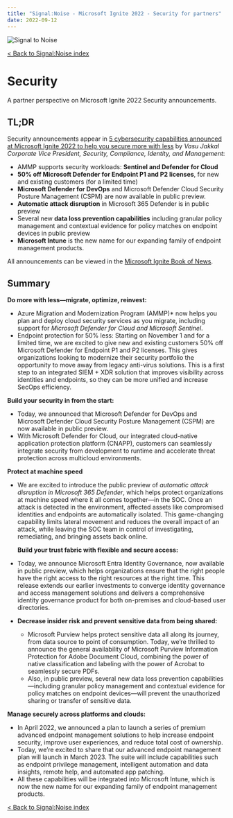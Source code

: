 ```yaml
---
title: "Signal:Noise - Microsoft Ignite 2022 - Security for partners"
date: 2022-09-12
---
```


![Signal to Noise](/PartnerCrucible/Library/signaltonoise-msignite2022.png)

[< Back to Signal:Noise index](/PartnerCrucible/SignaltoNoise)

# Security

A partner perspective on Microsoft Ignite 2022 Security announcements.

## TL;DR
Security announcements appear in [5 cybersecurity capabilities announced at Microsoft Ignite 2022 to help you secure more with less](https://www.microsoft.com/security/blog/2022/10/12/5-cybersecurity-capabilities-announced-at-microsoft-ignite-2022-to-help-you-secure-more-with-less/) by *Vasu Jakkal Corporate Vice President, Security, Compliance, Identity, and Management*:
* AMMP supports security workloads: **Sentinel and Defender for Cloud**
* **50% off Microsoft Defender for Endpoint P1 and P2 licenses**, for new and existing customers (for a limited time)
* **Microsoft Defender for DevOps** and Microsoft Defender Cloud Security Posture Management (CSPM) are now available in public preview.
* **Automatic attack disruption** in Microsoft 365 Defender is in public preview
* Several new **data loss prevention capabilities** including granular policy management and contextual evidence for policy matches on endpoint devices in public preview
* **Microsoft Intune** is the new name for our expanding family of endpoint management products.

All announcements can be viewed in the [Microsoft Ignite Book of News](https://news.microsoft.com/ignite-2022-book-of-news/).

## Summary
  **Do more with less—migrate, optimize, reinvest:**
  * Azure Migration and Modernization Program (AMMP)* now helps you plan and deploy cloud security services as you migrate, including support for *Microsoft Defender for Cloud and Microsoft Sentinel*.
  * Endpoint protection for 50% less: Starting on November 1 and for a limited time, we are excited to give new and existing customers 50% off Microsoft Defender for Endpoint P1 and P2 licenses. This gives organizations looking to modernize their security portfolio the opportunity to move away from legacy anti-virus solutions. This is a first step to an integrated SIEM + XDR solution that improves visibility across identities and endpoints, so they can be more unified and increase SecOps efficiency.
  
  **Build your security in from the start:**
  * Today, we announced that Microsoft Defender for DevOps and Microsoft Defender Cloud Security Posture Management (CSPM) are now available in public preview. 
  * With Microsoft Defender for Cloud, our integrated cloud-native application protection platform (CNAPP), customers can seamlessly integrate security from development to runtime and accelerate threat protection across multicloud environments. 
  
  **Protect at machine speed** 
  * We are excited to introduce the public preview of *automatic attack disruption in Microsoft 365 Defender*, which helps protect organizations at machine speed where it all comes together—in the SOC. Once an attack is detected in the environment, affected assets like compromised identities and endpoints are automatically isolated. This game-changing capability limits lateral movement and reduces the overall impact of an attack, while leaving the SOC team in control of investigating, remediating, and bringing assets back online.  
  
	**Build your trust fabric with flexible and secure access:**
  *  Today, we announce Microsoft Entra Identity Governance, now available in public preview, which helps organizations ensure that the right people have the right access to the right resources at the right time. This release extends our earlier investments to converge identity governance and access management solutions and delivers a comprehensive identity governance product for both on-premises and cloud-based user directories.
* 
	**Decrease insider risk and prevent sensitive data from being shared:**
  * Microsoft Purview helps protect sensitive data all along its journey, from data source to point of consumption. Today, we’re thrilled to announce the general availability of Microsoft Purview Information Protection for Adobe Document Cloud, combining the power of native classification and labeling with the power of Acrobat to seamlessly secure PDFs. 
  * Also, in public preview, several new data loss prevention capabilities—including granular policy management and contextual evidence for policy matches on endpoint devices—will prevent the unauthorized sharing or transfer of sensitive data.
  
**Manage securely across platforms and clouds:**
* In April 2022, we announced a plan to launch a series of premium advanced endpoint management solutions to help increase endpoint security, improve user experiences, and reduce total cost of ownership. 
* Today, we’re excited to share that our advanced endpoint management plan will launch in March 2023. The suite will include capabilities such as endpoint privilege management, intelligent automation and data insights, remote help, and automated app patching. 
* All these capabilities will be integrated into Microsoft Intune, which is now the new name for our expanding family of endpoint management products.
  
  
 
[< Back to Signal:Noise index](/PartnerCrucible/SignaltoNoise)

